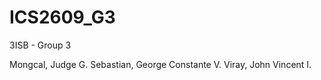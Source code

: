 # ICS2609_G3
 3ISB - Group 3 

 Mongcal, Judge G.
 Sebastian, George Constante V.
 Viray, John Vincent I.
